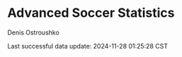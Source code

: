 # Advanced Soccer Statistics
Denis Ostroushko

<!-- gfm -->

Last successful data update: 2024-11-28 01:25:28 CST
